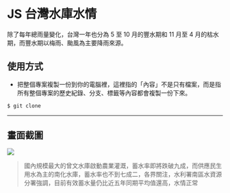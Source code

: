 # JS 台灣水庫水情

除了每年總雨量變化，台灣一年也分為 5 至 10 月的豐水期和 11 月至 4 月的枯水期，而豐水期以梅雨、颱風為主要降雨來源。

## 使用方式
- 把整個專案複製一份到你的電腦裡，這裡指的「內容」不是只有檔案，而是指所有整個專案的歷史紀錄、分支、標籤等內容都會複製一份下來。
```sh
$ git clone
```

----

## 畫面截圖
![](https://i.imgur.com/kupYvWw.png)
> 國內規模最大的曾文水庫啟動農業灌溉，蓄水率即將跌破九成，而供應民生用水為主的南化水庫，蓄水率也不到七成二，各界關注，水利署南區水資源分署強調，目前有效蓄水量仍比近五年同期平均值還高，水情正常
